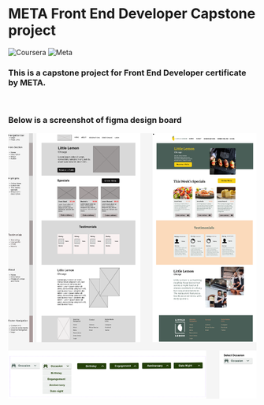 # META Front End Developer Capstone project
![Coursera](https://img.shields.io/badge/Coursera-0747a6?style=flat&logo=coursera&logoColor=white)
![Meta](https://img.shields.io/badge/Meta-0668E1?style=flat&logo=meta&logoColor=white)

### This is a capstone project for Front End Developer certificate by META.  
&nbsp; 


### Below is a screenshot of figma design board
![FigmaBoard](/screenshots/LittleLemonCapstone.png)
